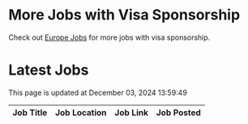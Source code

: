 # More Jobs with Visa Sponsorship

Check out [Europe Jobs](https://github.com/sureshparimi/europejobs#latest-jobs) for more jobs with visa sponsorship.

# Latest Jobs

This page is updated at December 03, 2024 13:59:49

| Job Title | Job Location | Job Link | Job Posted |
| --- | --- | --- | --- |
